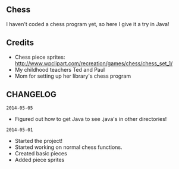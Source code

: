 Chess
--------------

I haven't coded a chess program yet, so here I give it a try in Java!

Credits
--------------
- Chess piece sprites: http://www.wpclipart.com/recreation/games/chess/chess_set_1/
- My childhood teachers Ted and Paul
- Mom for setting up her library's chess program

CHANGELOG
--------------
`2014-05-05`
- Figured out how to get Java to see .java's in other directories!

`2014-05-01`
- Started the project!
- Started working on normal chess functions.
- Created basic pieces
- Added piece sprites